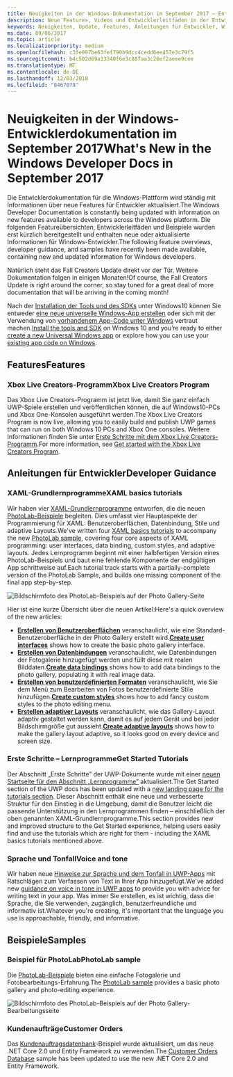 ```yaml
---
title: Neuigkeiten in der Windows-Dokumentation im September 2017 – Entwicklung von UWP-Apps
description: Neue Features, Videos und Entwicklerleitfäden in der Entwicklerdokumentation für Windows10 im September2017
keywords: Neuigkeiten, Update, Features, Anleitungen für Entwickler, Windows10, 1709
ms.date: 09/06/2017
ms.topic: article
ms.localizationpriority: medium
ms.openlocfilehash: c3fe097be63fef790b9dcc4cedd6ee457e3c79f5
ms.sourcegitcommit: b4c502d69a13340f6e3c887aa3c26ef2aeee9cee
ms.translationtype: MT
ms.contentlocale: de-DE
ms.lasthandoff: 12/03/2018
ms.locfileid: "8467079"
---
```

# <a name="whats-new-in-the-windows-developer-docs-in-september-2017"></a><span data-ttu-id="95cbf-104">Neuigkeiten in der Windows-Entwicklerdokumentation im September 2017</span><span class="sxs-lookup"><span data-stu-id="95cbf-104">What's New in the Windows Developer Docs in September 2017</span></span>

<span data-ttu-id="95cbf-105">Die Entwicklerdokumentation für die Windows-Plattform wird ständig mit Informationen über neue Features für Entwickler aktualisiert.</span><span class="sxs-lookup"><span data-stu-id="95cbf-105">The Windows Developer Documentation is constantly being updated with information on new features available to developers across the Windows platform.</span></span> <span data-ttu-id="95cbf-106">Die folgenden Featureübersichten, Entwicklerleitfäden und Beispiele wurden erst kürzlich bereitgestellt und enthalten neue oder aktualisierte Informationen für Windows-Entwickler.</span><span class="sxs-lookup"><span data-stu-id="95cbf-106">The following feature overviews, developer guidance, and samples have recently been made available, containing new and updated information for Windows developers.</span></span>

<span data-ttu-id="95cbf-107">Natürlich steht das Fall Creators Update direkt vor der Tür. Weitere Dokumentation folgen in einigen Monaten!</span><span class="sxs-lookup"><span data-stu-id="95cbf-107">Of course, the Fall Creators Update is right around the corner, so stay tuned for a great deal of more documentation that will be arriving in the coming month!</span></span>

<span data-ttu-id="95cbf-108">Nach der [Installation der Tools und des SDKs](http://go.microsoft.com/fwlink/?LinkId=821431) unter Windows10 können Sie entweder [eine neue universelle Windows-App erstellen](../get-started/your-first-app.md) oder sich mit der Verwendung von [vorhandenem App-Code unter Windows](../porting/index.md) vertraut machen.</span><span class="sxs-lookup"><span data-stu-id="95cbf-108">[Install the tools and SDK](http://go.microsoft.com/fwlink/?LinkId=821431) on Windows 10 and you’re ready to either [create a new Universal Windows app](../get-started/your-first-app.md) or explore how you can use your [existing app code on Windows](../porting/index.md).</span></span>

## <a name="features"></a><span data-ttu-id="95cbf-109">Features</span><span class="sxs-lookup"><span data-stu-id="95cbf-109">Features</span></span>

### <a name="xbox-live-creators-program"></a><span data-ttu-id="95cbf-110">Xbox Live Creators-Programm</span><span class="sxs-lookup"><span data-stu-id="95cbf-110">Xbox Live Creators Program</span></span>

<span data-ttu-id="95cbf-111">Das Xbox Live Creators-Programm ist jetzt live, damit Sie ganz einfach UWP-Spiele erstellen und veröffentlichen können, die auf Windows10-PCs und Xbox One-Konsolen ausgeführt werden.</span><span class="sxs-lookup"><span data-stu-id="95cbf-111">The Xbox Live Creators Program is now live, allowing you to easily build and publish UWP games that can run on both Windows 10 PCs and Xbox One consoles.</span></span> <span data-ttu-id="95cbf-112">Weitere Informationen finden Sie unter [Erste Schritte mit dem Xbox Live Creators-Programm](../xbox-live/get-started-with-creators/get-started-with-xbox-live-creators.md).</span><span class="sxs-lookup"><span data-stu-id="95cbf-112">For more information, see [Get started with the Xbox Live Creators Program](../xbox-live/get-started-with-creators/get-started-with-xbox-live-creators.md).</span></span>

## <a name="developer-guidance"></a><span data-ttu-id="95cbf-113">Anleitungen für Entwickler</span><span class="sxs-lookup"><span data-stu-id="95cbf-113">Developer Guidance</span></span>

### <a name="xaml-basics-tutorials"></a><span data-ttu-id="95cbf-114">XAML-Grundlernprogramme</span><span class="sxs-lookup"><span data-stu-id="95cbf-114">XAML basics tutorials</span></span>

<span data-ttu-id="95cbf-115">Wir haben vier [XAML-Grundlernprogramme](https://docs.microsoft.com/en-us/windows/uwp/get-started/xaml-basics-intro) entworfen, die die neuen [PhotoLab-Beispiele](https://github.com/Microsoft/Windows-appsample-photo-lab) begleiten. Dies umfasst vier Hauptaspekte der Programmierung für XAML: Benutzeroberflächen, Datenbindung, Stile und adaptive Layouts.</span><span class="sxs-lookup"><span data-stu-id="95cbf-115">We've written four [XAML basics tutorials](https://docs.microsoft.com/en-us/windows/uwp/get-started/xaml-basics-intro) to accompany the new [PhotoLab sample](https://github.com/Microsoft/Windows-appsample-photo-lab), covering four core aspects of XAML programming: user interfaces, data binding, custom styles, and adaptive layouts.</span></span> <span data-ttu-id="95cbf-116">Jedes Lernprogramm beginnt mit einer halbfertigen Version eines PhotoLab-Beispiels und baut eine fehlende Komponente der endgültigen App schrittweise auf.</span><span class="sxs-lookup"><span data-stu-id="95cbf-116">Each tutorial track starts with a partially-complete version of the PhotoLab Sample, and builds one missing component of the final app step-by-step.</span></span> 

![Bildschirmfoto des PhotoLab-Beispiels auf der Photo Gallery-Seite](images/PhotoLab-gallery-page.png)  

<span data-ttu-id="95cbf-118">Hier ist eine kurze Übersicht über die neuen Artikel:</span><span class="sxs-lookup"><span data-stu-id="95cbf-118">Here's a quick overview of the new articles:</span></span>

+ <span data-ttu-id="95cbf-119">[**Erstellen von Benutzeroberflächen**](https://docs.microsoft.com/en-us/windows/uwp/get-started/xaml-basics-ui) veranschaulicht, wie eine Standard-Benutzeroberfläche in der Photo Gallery erstellt wird.</span><span class="sxs-lookup"><span data-stu-id="95cbf-119">[**Create user interfaces**](https://docs.microsoft.com/en-us/windows/uwp/get-started/xaml-basics-ui) shows how to create the basic photo gallery interface.</span></span>
+ <span data-ttu-id="95cbf-120">[**Erstellen von Datenbindungen**](https://docs.microsoft.com/en-us/windows/uwp/get-started/xaml-basics-data-binding) veranschaulicht, wie Datenbindungen der Fotogalerie hinzugefügt werden und füllt diese mit realen Bilddaten.</span><span class="sxs-lookup"><span data-stu-id="95cbf-120">[**Create data bindings**](https://docs.microsoft.com/en-us/windows/uwp/get-started/xaml-basics-data-binding) shows how to add data bindings to the photo gallery, populating it with real image data.</span></span>
+ <span data-ttu-id="95cbf-121">[**Erstellen von benutzerdefinierten Formaten**](https://docs.microsoft.com/en-us/windows/uwp/get-started/xaml-basics-style) veranschaulicht, wie Sie dem Menü zum Bearbeiten von Fotos benutzerdefinierte Stile hinzufügen.</span><span class="sxs-lookup"><span data-stu-id="95cbf-121">[**Create custom styles**](https://docs.microsoft.com/en-us/windows/uwp/get-started/xaml-basics-style) shows how to add fancy custom styles to the photo editing menu.</span></span>
+ <span data-ttu-id="95cbf-122">[**Erstellen adaptiver Layouts**](https://docs.microsoft.com/en-us/windows/uwp/get-started/xaml-basics-adaptive-layout) veranschaulicht, wie das Gallery-Layout adaptiv gestaltet werden kann, damit es auf jedem Gerät und bei jeder Bildschirmgröße gut aussieht.</span><span class="sxs-lookup"><span data-stu-id="95cbf-122">[**Create adaptive layouts**](https://docs.microsoft.com/en-us/windows/uwp/get-started/xaml-basics-adaptive-layout) shows how to make the gallery layout adaptive, so it looks good on every device and screen size.</span></span>

### <a name="get-started-tutorials"></a><span data-ttu-id="95cbf-123">Erste Schritte – Lernprogramme</span><span class="sxs-lookup"><span data-stu-id="95cbf-123">Get Started Tutorials</span></span>

<span data-ttu-id="95cbf-124">Der Abschnitt „Erste Schritte” der UWP-Dokumente wurde mit einer [neuen Startseite für den Abschnitt „Lernprogramme”](https://docs.microsoft.com/windows/uwp/get-started/create-uwp-apps) aktualisiert.</span><span class="sxs-lookup"><span data-stu-id="95cbf-124">The Get Started section of the UWP docs has been updated with a [new landing page for the tutorials section](https://docs.microsoft.com/windows/uwp/get-started/create-uwp-apps).</span></span> <span data-ttu-id="95cbf-125">Dieser Abschnitt enthält eine neue und verbesserte Struktur für den Einstieg in die Umgebung, damit die Benutzer leicht die passende Unterstützung in den Lernprogrammen finden – einschließlich der oben genannten XAML-Grundlernprogramme.</span><span class="sxs-lookup"><span data-stu-id="95cbf-125">This section provides new and improved structure to the Get Started experience, helping users easily find and use the tutorials which are right for them - including the XAML basics tutorials mentioned above.</span></span>

### <a name="voice-and-tone"></a><span data-ttu-id="95cbf-126">Sprache und Tonfall</span><span class="sxs-lookup"><span data-stu-id="95cbf-126">Voice and tone</span></span>

<span data-ttu-id="95cbf-127">Wir haben neue [Hinweise zur Sprache und dem Tonfall in UWP-Apps](https://docs.microsoft.com/windows/uwp/in-app-help/voice-and-tone) mit Ratschlägen zum Verfassen von Text in Ihrer App hinzugefügt.</span><span class="sxs-lookup"><span data-stu-id="95cbf-127">We've added new [guidance on voice in tone in UWP apps](https://docs.microsoft.com/windows/uwp/in-app-help/voice-and-tone) to provide you with advice for writing text in your app.</span></span> <span data-ttu-id="95cbf-128">Was immer Sie erstellen, es ist wichtig, dass die Sprache, die Sie verwenden, zugänglich, benutzerfreundliche und informativ ist.</span><span class="sxs-lookup"><span data-stu-id="95cbf-128">Whatever you're creating, it's important that the language you use is approachable, friendly, and informative.</span></span>

## <a name="samples"></a><span data-ttu-id="95cbf-129">Beispiele</span><span class="sxs-lookup"><span data-stu-id="95cbf-129">Samples</span></span>

### <a name="photolab-sample"></a><span data-ttu-id="95cbf-130">Beispiel für PhotoLab</span><span class="sxs-lookup"><span data-stu-id="95cbf-130">PhotoLab sample</span></span>

<span data-ttu-id="95cbf-131">Die [PhotoLab-Beispiele](https://github.com/Microsoft/windows-appsample-photo-lab) bieten eine einfache Fotogalerie und Fotobearbeitungs-Erfahrung.</span><span class="sxs-lookup"><span data-stu-id="95cbf-131">The [PhotoLab sample](https://github.com/Microsoft/windows-appsample-photo-lab) provides a basic photo gallery and photo-editing experience.</span></span>

![Bildschirmfoto des PhotoLab-Beispiels auf der Photo Gallery-Bearbeitungsseite](images/PhotoLab-editing-page.png)  

### <a name="customer-orders"></a><span data-ttu-id="95cbf-133">Kundenaufträge</span><span class="sxs-lookup"><span data-stu-id="95cbf-133">Customer Orders</span></span>

<span data-ttu-id="95cbf-134">Das [Kundenauftragsdatenbank](https://github.com/Microsoft/Windows-appsample-customers-orders-database)-Beispiel wurde aktualisiert, um das neue .NET Core 2.0 und Entity Framework zu verwenden.</span><span class="sxs-lookup"><span data-stu-id="95cbf-134">The [Customer Orders Database](https://github.com/Microsoft/Windows-appsample-customers-orders-database) sample has been updated to use the new .NET Core 2.0 and Entity Framework.</span></span>